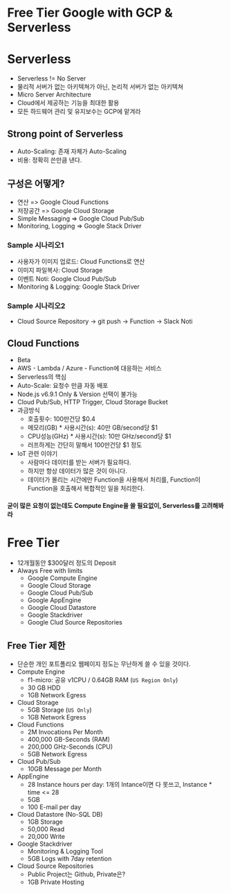 # Free Tier Google with GCP & Serverless

# Serverless
- Serverless != No Server
- 물리적 서버가 없는 아키텍쳐가 아닌, 논리적 서버가 없는 아키텍쳐
- Micro Server Architecture
- Cloud에서 제공하는 기능을 최대한 활용
- 모든 하드웨어 관리 및 유지보수는 GCP에 맡겨라

## Strong point of Serverless
- Auto-Scaling: 존재 자체가 Auto-Scaling
- 비용: 정확히 쓴만큼 낸다.

## 구성은 어떻게?
- 연산 => Google Cloud Functions
- 저장공간 => Google Cloud Storage
- Simple Messaging => Google Cloud Pub/Sub
- Monitoring, Logging => Google Stack Driver

### Sample 시나리오1
- 사용자가 이미지 업로드: Cloud Functions로 연산
- 이미지 파일복사: Cloud Storage
- 이벤트 Noti: Google Cloud Pub/Sub
- Monitoring & Logging: Google Stack Driver

### Sample 시나리오2
- Cloud Source Repository -> git push -> Function -> Slack Noti

## Cloud Functions
- Beta
- AWS - Lambda / Azure - Function에 대응하는 서비스
- Serverless의 핵심
- Auto-Scale: 요청수 만큼 자동 배포
- Node.js v6.9.1 Only & Version 선택이 불가능
- Cloud Pub/Sub, HTTP Trigger, Cloud Storage Bucket
- 과금방식
  - 호출횟수: 100만건당 $0.4
  - 메모리(GB) * 사용시간(s): 40만 GB/second당 $1
  - CPU성능(GHz) * 사용시간(s): 10만 GHz/second당 $1
  - 러프하게는 간단히 말해서 100만건당 $1 정도
- IoT 관련 이야기
  - 사람마다 데이터를 받는 서버가 필요하다.
  - 하지만 항상 데이터가 많은 것이 아니다.
  - 데이터가 몰리는 시간에만 Function을 사용해서 처리를, Function이 Function을 호출해서 복합적인 일을 처리한다.

#### 굳이 많은 요청이 없는데도 Compute Engine을 쓸 필요없이, Serverless를 고려해봐라

# Free Tier
- 12개월동안 $300달러 정도의 Deposit
- Always Free with limits
  - Google Compute Engine
  - Google Cloud Storage
  - Google Cloud Pub/Sub
  - Google AppEngine
  - Google Cloud Datastore
  - Google Stackdriver
  - Google Clud Source Repositories

## Free Tier 제한
- 단순한 개인 포트폴리오 웹페이지 정도는 무난하게 쓸 수 있을 것이다.
- Compute Engine
  - f1-micro: 공유 v1CPU / 0.64GB RAM (`US Region Only`)
  - 30 GB HDD
  - 1GB Network Egress
- Cloud Storage
  - 5GB Storage (`US Only`)
  - 1GB Network Egress
- Cloud Functions
  - 2M Invocations Per Month
  - 400,000 GB-Seconds (RAM)
  - 200,000 GHz-Seconds (CPU)
  - 5GB Network Egress
- Cloud Pub/Sub
  - 10GB Message per Month
- AppEngine
  - 28 Instance hours per day: 1개의 Intance이면 다 못쓰고, Instance * time <= 28
  - 5GB
  - 100 E-mail per day
- Cloud Datastore (No-SQL DB)
  - 1GB Storage
  - 50,000 Read
  - 20,000 Write
- Google Stackdriver
  - Monitoring & Logging Tool
  - 5GB Logs with 7day retention
- Cloud Source Repositories
  - Public Project는 Github, Private은?
  - 1GB Private Hosting
